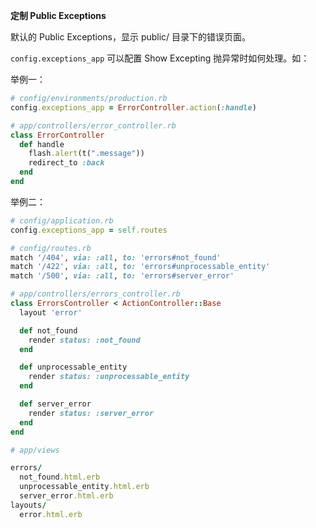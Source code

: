 **定制 Public Exceptions**

默认的 Public Exceptions，显示 public/ 目录下的错误页面。

`config.exceptions_app` 可以配置 Show Excepting 抛异常时如何处理。如：

举例一：

```ruby
# config/environments/production.rb
config.exceptions_app = ErrorController.action(:handle)
```

```ruby
# app/controllers/error_controller.rb
class ErrorController
  def handle
    flash.alert(t(".message"))
    redirect_to :back
  end
end
```

举例二：

```ruby
# config/application.rb
config.exceptions_app = self.routes
```

```ruby
# config/routes.rb
match '/404', via: :all, to: 'errors#not_found'
match '/422', via: :all, to: 'errors#unprocessable_entity'
match '/500', via: :all, to: 'errors#server_error'
```

```ruby
# app/controllers/errors_controller.rb
class ErrorsController < ActionController::Base
  layout 'error'

  def not_found
    render status: :not_found
  end

  def unprocessable_entity
    render status: :unprocessable_entity
  end

  def server_error
    render status: :server_error
  end
end
```

```ruby
# app/views

errors/
  not_found.html.erb
  unprocessable_entity.html.erb
  server_error.html.erb
layouts/
  error.html.erb
```
